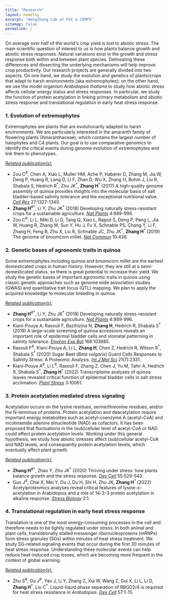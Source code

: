 ```yaml
---
title: "Research"
layout: homelay
excerpt: "HengZhang Lab at PSC & CEMPS"
sitemap: false
permalink: /
---
```


On average over half of the world's crop yield is lost to abiotic stress. The main scientific question of interest to us is how plants balance growth and abiotic stress responses.  Natural variations exist in the growth and stress response both within and between plant species.  Delineating these differences and dissecting the underlying mechanisms will help improve crop productivity.  Our research projects are generally divided into two aspects. On one hand, we study the evolution and genetics of plants/crops that adapt to harsh environments (aka extremophytes); on the other hand, we use the model organism *Arabidopsis thaliana* to study how abiotic stress affects cellular energy status and stress responses. In particular, we study the function of protein acetylation in linking primary metabolism and abiotic stress response and translational regulation in early heat stress response.

<div class="col-sm-6 clearfix">

### 1.	Evolution of extremophytes

Extremophytes are plants that are evolutionarily adapted to harsh environments.  We are particularly interested in the amaranth family of flowering plants (Amaranthaceae), which contains the largest number of halophytes and C4 plants.  Our goal is to use comparative genomics to identify the critical events during genome evolution of extremophytes and link them to phenotypes.

*<u>Related publication(s):</u>*

- Zou C<sup>#</sup>, Chen A, Xiao L, Muller HM, Ache P, Haberer G, Zhang M, Jia W, Deng P, Huang R, Lang D, Li F, Zhan D, Wu X, Zhang H, Bohm J, Liu R, Shabala S, Hedrich R<sup>\*</sup>, Zhu JK<sup>\*</sup>, **Zhang H**<sup>\*</sup> (2017) A high-quality genome assembly of quinoa provides insights into the molecular basis of salt bladder-based salinity tolerance and the exceptional nutritional value. *<u>Cell Res</u>* 27:1327-1340.
- **Zhang H**<sup>#\*</sup>, Li Y, Zhu JK<sup>\*</sup> (2018) Developing naturally stress-resistant crops for a sustainable agriculture. *<u>Nat Plants</u>* 4:989-996.
- Zou C<sup>#</sup>, Li L, Miki D, Li D, Tang Q, Xiao L, Rajput S, Deng P, Peng L, Jia W, Huang R, Zhang M, Sun Y, Hu J, Fu X, Schnable PS, Chang Y, Li F, Zhang H, Feng B, Zhu X, Liu R, Schnable JC, Zhu JK<sup>\*</sup>, **Zhang H**<sup>\*</sup> (2019) The genome of broomcorn millet. *<u>Nat Commun</u>* 10:436.

</div>

<div class="col-sm-6 clearfix">

### 2.	Genetic bases of agronomic traits in quinoa

Some extremophytes including quinoa and broomcorn millet are the earliest domesticated crops in human history. However, they are still at a semi-domesticated status, so there is great potential to increase their yield. We study the genetic bases of important agronomic traits in quinoa using classic genetic approaches such as genome wide association studies (GWAS) and quantitative trait locus (QTL) mapping. We plan to apply the acquired knowledge to molecular breeding in quinoa.

*<u>Related publication(s):</u>*

- **Zhang H**<sup>#\*</sup>, Li Y, Zhu JK<sup>\*</sup> (2018) Developing naturally stress-resistant crops for a sustainable agriculture. *<u>Nat Plants</u>* 4:989-996.
- Kiani-Pouya A, Rasouli F, Bazihizina N, **Zhang H**, Hedrich R, Shabala S<sup>\*</sup> (2019) A large-scale screening of quinoa accessions reveals an important role of epidermal bladder cells and stomatal patterning in salinity tolerance. *<u>Environ Exp Bot</u>* 168:103885.
- Rasouli F<sup>#</sup>, Kiani-Pouya A, Li L, **Zhang H**, Chen Z, Hedrich R, Wilson R<sup>\*</sup>, Shabala S<sup>\*</sup> (2020) Sugar Beet (_Beta vulgaris_) Guard Cells Responses to Salinity Stress: A Proteomic Analysis. *<u>Int J Mol Sci</u>* 21(7):2331.
- Kiani-Pouya A<sup>#</sup>, Li L<sup>#</sup>, Rasouli F, Zhang Z, Chen J, Yu M, Tahir A, Hedrich R, Shabala S<sup>\*</sup>, **Zhang H**<sup>\*</sup> (2022) Transcriptome analyses of quinoa leaves revealed critical function of epidermal bladder cells in salt stress acclimation. *<u>Plant Stress</u>* 3:10061.

</div>

<div class="col-sm-6 clearfix">

### 3.	Protein acetylation mediated stress signaling

Acetylation occurs on the lysine residues, serine/threonine residues, and/or the N-terminus of proteins. Protein acetylation and deacetylation require important energy metabolites such as acetyl-coenzyme A (acetyl-CoA) and nicotinamide adenine dinucleotide (NAD) as cofactors. It has been proposed that fluctuations in the (sub)cellular level of acetyl-CoA or NAD could affect protein acetylation levels. Working under this general hypothesis, we study how abiotic stresses affect (sub)cellular acetyl-CoA and NAD levels, and consequently protein acetylation levels, which eventually affect plant growth.

*<u>Related publication(s):</u>*

- **Zhang H**<sup>#\*</sup>, Zhao Y, Zhu JK<sup>\*</sup> (2020) Thriving under stress: how plants balance growth and the stress response. *<u>Dev Cell</u>* 55:529-543.
- Guo J<sup>#</sup>, Chai X, Mei Y, Du J, Du H, Shi H, Zhu JK, **Zhang H**<sup>\*</sup> (2022) Acetylproteomics analyses reveal critical features of lysine-ε-acetylation in Arabidopsis and a role of 14-3-3 protein acetylation in alkaline response. *<u>Stress Biology</u>* 2:1.

</div>

<div class="col-sm-6 clearfix">

### 4.	Translational regulation in early heat stress response

Translation is one of the most energy-consuming processes in the cell and therefore needs to be tightly regulated under stress. In both animal and plant cells, translationally stalled messenger ribonucleoproteins (mRNPs) form stress granules (SGs) within minutes of heat stress treatment. We study SG-related signaling events that occur during the first 30 minutes of heat stress response. Understanding these molecular events can help reduce heat-induced crop losses, which are becoming more frequent in the context of global warming.

*<u>Related publication(s):</u>*

- Zhu S<sup>#</sup>, Gu J<sup>#</sup>, Yao J, Li Y, Zhang Z, Xia W, Wang Z, Gui X, Li L, Li D, **Zhang H**<sup>\*</sup>, Liu C<sup>\*</sup>. Liquid-liquid phase separation of RBGD2/4 is required for heat stress resistance in _Arabidopsis_. *<u>Dev Cell</u>* 57:1-15. 

</div>
